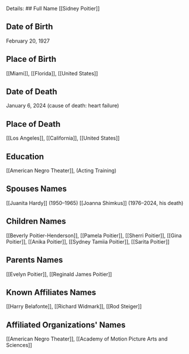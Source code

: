 Details: ## Full Name
[[Sidney Poitier]]

## Date of Birth
February 20, 1927

## Place of Birth
[[Miami]], [[Florida]], [[United States]]

## Date of Death
January 6, 2024 (cause of death: heart failure)

## Place of Death
[[Los Angeles]], [[California]], [[United States]]

## Education
[[American Negro Theater]], (Acting Training)

## Spouses Names
[[Juanita Hardy]] (1950–1965)
[[Joanna Shimkus]] (1976–2024, his death)

## Children Names
[[Beverly Poitier-Henderson]], [[Pamela Poitier]], [[Sherri Poitier]], [[Gina Poitier]], [[Anika Poitier]], [[Sydney Tamiia Poitier]], [[Sarita Poitier]]

## Parents Names
[[Evelyn Poitier]], [[Reginald James Poitier]]

## Known Affiliates Names
[[Harry Belafonte]], [[Richard Widmark]], [[Rod Steiger]]

## Affiliated Organizations' Names
[[American Negro Theater]], [[Academy of Motion Picture Arts and Sciences]]